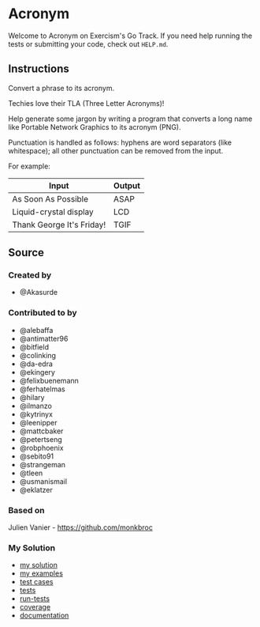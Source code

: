 # Acronym

Welcome to Acronym on Exercism's Go Track.
If you need help running the tests or submitting your code, check out `HELP.md`.

## Instructions

Convert a phrase to its acronym.

Techies love their TLA (Three Letter Acronyms)!

Help generate some jargon by writing a program that converts a long name like Portable Network Graphics to its acronym (PNG).

Punctuation is handled as follows: hyphens are word separators (like whitespace); all other punctuation can be removed from the input.

For example:

|Input|Output|
|-|-|
|As Soon As Possible|ASAP|
|Liquid-crystal display|LCD|
|Thank George It's Friday!|TGIF|

## Source

### Created by

- @Akasurde

### Contributed to by

- @alebaffa
- @antimatter96
- @bitfield
- @colinking
- @da-edra
- @ekingery
- @felixbuenemann
- @ferhatelmas
- @hilary
- @ilmanzo
- @kytrinyx
- @leenipper
- @mattcbaker
- @petertseng
- @robphoenix
- @sebito91
- @strangeman
- @tleen
- @usmanismail
- @eklatzer

### Based on

Julien Vanier - https://github.com/monkbroc

### My Solution

- [my solution](./acronym.go)
- [my examples](./acronym_examples_test.go)
- [test cases](./cases_test.go)
- [tests](./acronym_test.go)
- [run-tests](./run-tests-go.txt)
- [coverage](./coverage.html)
- [documentation](./acronym-doc.md)
